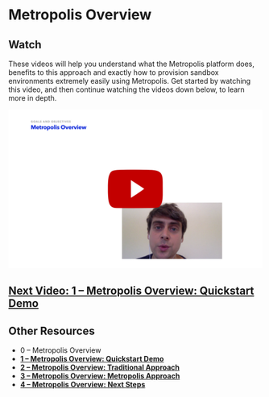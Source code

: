 # Metropolis Overview

## Watch

These videos will help you understand what the Metropolis platform does, benefits to this approach and exactly how to provision sandbox environments extremely easily using Metropolis.  Get started by watching this video, and then continue watching the videos down below, to learn more in depth.

[![0 – Metropolis Overview](overview.png)](#)

## [Next Video: 1 – Metropolis Overview: Quickstart Demo](/overview/1.md)


## Other Resources

* 0 – Metropolis Overview
* **[1 – Metropolis Overview: Quickstart Demo](/overview/1.md)**
* **[2 – Metropolis Overview: Traditional Approach](/overview/2.md)**
* **[3 – Metropolis Overview: Metropolis Approach](/overview/3.md)**
* **[4 – Metropolis Overview: Next Steps](/overview/4.md)**
